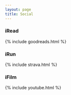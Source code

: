 ```yaml
---
layout: page
title: Social
---
```

### iRead
{% include goodreads.html %}

### iRun
{% include strava.html %}

### iFilm
{% include youtube.html %}


